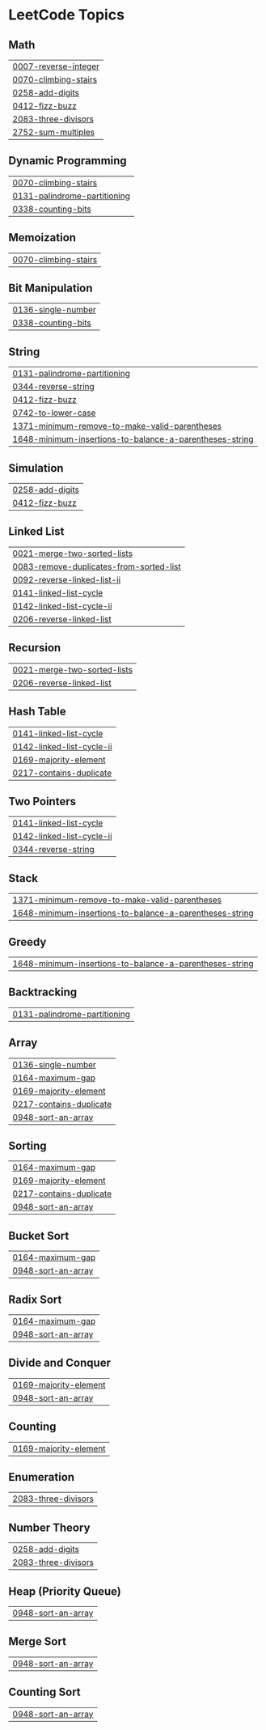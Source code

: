 

<!---LeetCode Topics Start-->
# LeetCode Topics
## Math
|  |
| ------- |
| [0007-reverse-integer](https://github.com/TLavanya31/https-github.com-TLavanya31-Leetcode-Solutions/tree/master/0007-reverse-integer) |
| [0070-climbing-stairs](https://github.com/TLavanya31/https-github.com-TLavanya31-Leetcode-Solutions/tree/master/0070-climbing-stairs) |
| [0258-add-digits](https://github.com/TLavanya31/https-github.com-TLavanya31-Leetcode-Solutions/tree/master/0258-add-digits) |
| [0412-fizz-buzz](https://github.com/TLavanya31/https-github.com-TLavanya31-Leetcode-Solutions/tree/master/0412-fizz-buzz) |
| [2083-three-divisors](https://github.com/TLavanya31/https-github.com-TLavanya31-Leetcode-Solutions/tree/master/2083-three-divisors) |
| [2752-sum-multiples](https://github.com/TLavanya31/https-github.com-TLavanya31-Leetcode-Solutions/tree/master/2752-sum-multiples) |
## Dynamic Programming
|  |
| ------- |
| [0070-climbing-stairs](https://github.com/TLavanya31/https-github.com-TLavanya31-Leetcode-Solutions/tree/master/0070-climbing-stairs) |
| [0131-palindrome-partitioning](https://github.com/TLavanya31/https-github.com-TLavanya31-Leetcode-Solutions/tree/master/0131-palindrome-partitioning) |
| [0338-counting-bits](https://github.com/TLavanya31/https-github.com-TLavanya31-Leetcode-Solutions/tree/master/0338-counting-bits) |
## Memoization
|  |
| ------- |
| [0070-climbing-stairs](https://github.com/TLavanya31/https-github.com-TLavanya31-Leetcode-Solutions/tree/master/0070-climbing-stairs) |
## Bit Manipulation
|  |
| ------- |
| [0136-single-number](https://github.com/TLavanya31/https-github.com-TLavanya31-Leetcode-Solutions/tree/master/0136-single-number) |
| [0338-counting-bits](https://github.com/TLavanya31/https-github.com-TLavanya31-Leetcode-Solutions/tree/master/0338-counting-bits) |
## String
|  |
| ------- |
| [0131-palindrome-partitioning](https://github.com/TLavanya31/https-github.com-TLavanya31-Leetcode-Solutions/tree/master/0131-palindrome-partitioning) |
| [0344-reverse-string](https://github.com/TLavanya31/https-github.com-TLavanya31-Leetcode-Solutions/tree/master/0344-reverse-string) |
| [0412-fizz-buzz](https://github.com/TLavanya31/https-github.com-TLavanya31-Leetcode-Solutions/tree/master/0412-fizz-buzz) |
| [0742-to-lower-case](https://github.com/TLavanya31/https-github.com-TLavanya31-Leetcode-Solutions/tree/master/0742-to-lower-case) |
| [1371-minimum-remove-to-make-valid-parentheses](https://github.com/TLavanya31/https-github.com-TLavanya31-Leetcode-Solutions/tree/master/1371-minimum-remove-to-make-valid-parentheses) |
| [1648-minimum-insertions-to-balance-a-parentheses-string](https://github.com/TLavanya31/https-github.com-TLavanya31-Leetcode-Solutions/tree/master/1648-minimum-insertions-to-balance-a-parentheses-string) |
## Simulation
|  |
| ------- |
| [0258-add-digits](https://github.com/TLavanya31/https-github.com-TLavanya31-Leetcode-Solutions/tree/master/0258-add-digits) |
| [0412-fizz-buzz](https://github.com/TLavanya31/https-github.com-TLavanya31-Leetcode-Solutions/tree/master/0412-fizz-buzz) |
## Linked List
|  |
| ------- |
| [0021-merge-two-sorted-lists](https://github.com/TLavanya31/https-github.com-TLavanya31-Leetcode-Solutions/tree/master/0021-merge-two-sorted-lists) |
| [0083-remove-duplicates-from-sorted-list](https://github.com/TLavanya31/https-github.com-TLavanya31-Leetcode-Solutions/tree/master/0083-remove-duplicates-from-sorted-list) |
| [0092-reverse-linked-list-ii](https://github.com/TLavanya31/https-github.com-TLavanya31-Leetcode-Solutions/tree/master/0092-reverse-linked-list-ii) |
| [0141-linked-list-cycle](https://github.com/TLavanya31/https-github.com-TLavanya31-Leetcode-Solutions/tree/master/0141-linked-list-cycle) |
| [0142-linked-list-cycle-ii](https://github.com/TLavanya31/https-github.com-TLavanya31-Leetcode-Solutions/tree/master/0142-linked-list-cycle-ii) |
| [0206-reverse-linked-list](https://github.com/TLavanya31/https-github.com-TLavanya31-Leetcode-Solutions/tree/master/0206-reverse-linked-list) |
## Recursion
|  |
| ------- |
| [0021-merge-two-sorted-lists](https://github.com/TLavanya31/https-github.com-TLavanya31-Leetcode-Solutions/tree/master/0021-merge-two-sorted-lists) |
| [0206-reverse-linked-list](https://github.com/TLavanya31/https-github.com-TLavanya31-Leetcode-Solutions/tree/master/0206-reverse-linked-list) |
## Hash Table
|  |
| ------- |
| [0141-linked-list-cycle](https://github.com/TLavanya31/https-github.com-TLavanya31-Leetcode-Solutions/tree/master/0141-linked-list-cycle) |
| [0142-linked-list-cycle-ii](https://github.com/TLavanya31/https-github.com-TLavanya31-Leetcode-Solutions/tree/master/0142-linked-list-cycle-ii) |
| [0169-majority-element](https://github.com/TLavanya31/https-github.com-TLavanya31-Leetcode-Solutions/tree/master/0169-majority-element) |
| [0217-contains-duplicate](https://github.com/TLavanya31/https-github.com-TLavanya31-Leetcode-Solutions/tree/master/0217-contains-duplicate) |
## Two Pointers
|  |
| ------- |
| [0141-linked-list-cycle](https://github.com/TLavanya31/https-github.com-TLavanya31-Leetcode-Solutions/tree/master/0141-linked-list-cycle) |
| [0142-linked-list-cycle-ii](https://github.com/TLavanya31/https-github.com-TLavanya31-Leetcode-Solutions/tree/master/0142-linked-list-cycle-ii) |
| [0344-reverse-string](https://github.com/TLavanya31/https-github.com-TLavanya31-Leetcode-Solutions/tree/master/0344-reverse-string) |
## Stack
|  |
| ------- |
| [1371-minimum-remove-to-make-valid-parentheses](https://github.com/TLavanya31/https-github.com-TLavanya31-Leetcode-Solutions/tree/master/1371-minimum-remove-to-make-valid-parentheses) |
| [1648-minimum-insertions-to-balance-a-parentheses-string](https://github.com/TLavanya31/https-github.com-TLavanya31-Leetcode-Solutions/tree/master/1648-minimum-insertions-to-balance-a-parentheses-string) |
## Greedy
|  |
| ------- |
| [1648-minimum-insertions-to-balance-a-parentheses-string](https://github.com/TLavanya31/https-github.com-TLavanya31-Leetcode-Solutions/tree/master/1648-minimum-insertions-to-balance-a-parentheses-string) |
## Backtracking
|  |
| ------- |
| [0131-palindrome-partitioning](https://github.com/TLavanya31/https-github.com-TLavanya31-Leetcode-Solutions/tree/master/0131-palindrome-partitioning) |
## Array
|  |
| ------- |
| [0136-single-number](https://github.com/TLavanya31/https-github.com-TLavanya31-Leetcode-Solutions/tree/master/0136-single-number) |
| [0164-maximum-gap](https://github.com/TLavanya31/https-github.com-TLavanya31-Leetcode-Solutions/tree/master/0164-maximum-gap) |
| [0169-majority-element](https://github.com/TLavanya31/https-github.com-TLavanya31-Leetcode-Solutions/tree/master/0169-majority-element) |
| [0217-contains-duplicate](https://github.com/TLavanya31/https-github.com-TLavanya31-Leetcode-Solutions/tree/master/0217-contains-duplicate) |
| [0948-sort-an-array](https://github.com/TLavanya31/https-github.com-TLavanya31-Leetcode-Solutions/tree/master/0948-sort-an-array) |
## Sorting
|  |
| ------- |
| [0164-maximum-gap](https://github.com/TLavanya31/https-github.com-TLavanya31-Leetcode-Solutions/tree/master/0164-maximum-gap) |
| [0169-majority-element](https://github.com/TLavanya31/https-github.com-TLavanya31-Leetcode-Solutions/tree/master/0169-majority-element) |
| [0217-contains-duplicate](https://github.com/TLavanya31/https-github.com-TLavanya31-Leetcode-Solutions/tree/master/0217-contains-duplicate) |
| [0948-sort-an-array](https://github.com/TLavanya31/https-github.com-TLavanya31-Leetcode-Solutions/tree/master/0948-sort-an-array) |
## Bucket Sort
|  |
| ------- |
| [0164-maximum-gap](https://github.com/TLavanya31/https-github.com-TLavanya31-Leetcode-Solutions/tree/master/0164-maximum-gap) |
| [0948-sort-an-array](https://github.com/TLavanya31/https-github.com-TLavanya31-Leetcode-Solutions/tree/master/0948-sort-an-array) |
## Radix Sort
|  |
| ------- |
| [0164-maximum-gap](https://github.com/TLavanya31/https-github.com-TLavanya31-Leetcode-Solutions/tree/master/0164-maximum-gap) |
| [0948-sort-an-array](https://github.com/TLavanya31/https-github.com-TLavanya31-Leetcode-Solutions/tree/master/0948-sort-an-array) |
## Divide and Conquer
|  |
| ------- |
| [0169-majority-element](https://github.com/TLavanya31/https-github.com-TLavanya31-Leetcode-Solutions/tree/master/0169-majority-element) |
| [0948-sort-an-array](https://github.com/TLavanya31/https-github.com-TLavanya31-Leetcode-Solutions/tree/master/0948-sort-an-array) |
## Counting
|  |
| ------- |
| [0169-majority-element](https://github.com/TLavanya31/https-github.com-TLavanya31-Leetcode-Solutions/tree/master/0169-majority-element) |
## Enumeration
|  |
| ------- |
| [2083-three-divisors](https://github.com/TLavanya31/https-github.com-TLavanya31-Leetcode-Solutions/tree/master/2083-three-divisors) |
## Number Theory
|  |
| ------- |
| [0258-add-digits](https://github.com/TLavanya31/https-github.com-TLavanya31-Leetcode-Solutions/tree/master/0258-add-digits) |
| [2083-three-divisors](https://github.com/TLavanya31/https-github.com-TLavanya31-Leetcode-Solutions/tree/master/2083-three-divisors) |
## Heap (Priority Queue)
|  |
| ------- |
| [0948-sort-an-array](https://github.com/TLavanya31/https-github.com-TLavanya31-Leetcode-Solutions/tree/master/0948-sort-an-array) |
## Merge Sort
|  |
| ------- |
| [0948-sort-an-array](https://github.com/TLavanya31/https-github.com-TLavanya31-Leetcode-Solutions/tree/master/0948-sort-an-array) |
## Counting Sort
|  |
| ------- |
| [0948-sort-an-array](https://github.com/TLavanya31/https-github.com-TLavanya31-Leetcode-Solutions/tree/master/0948-sort-an-array) |
<!---LeetCode Topics End-->